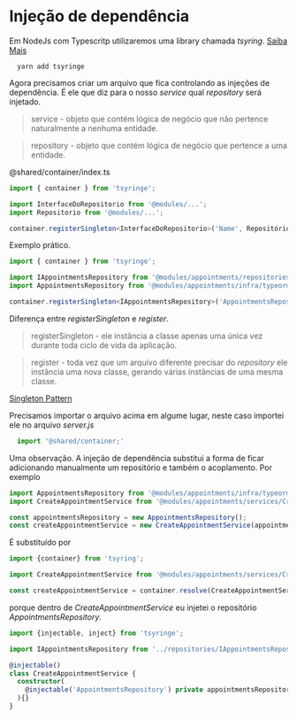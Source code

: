 # Injeção de dependência

Em NodeJs com Typescritp utilizaremos uma library chamada *tsyring*. [Saiba Mais](https://github.com/microsoft/tsyringe)

```shell
  yarn add tsyringe
```

Agora precisamos criar um arquivo que fica controlando as injeções de dependência. É ele que diz para o nosso *service* qual *repository* será injetado.

> service - objeto que contém lógica de negócio que não pertence naturalmente a nenhuma entidade.

> repository - objeto que contém lógica de negócio que pertence a uma entidade.

@shared/container/index.ts
```ts
import { container } from 'tsyringe';

import InterfaceDoRepositorio from '@modules/...';
import Repositorio from '@modules/...';

container.registerSingleton<InterfaceDoRepositorio>('Name', Repositório);
```
Exemplo prático.
```ts
import { container } from 'tsyringe';

import IAppointmentsRepository from '@modules/appointments/repositories/IAppointmentsRepository';
import AppointmentsRepository from '@modules/appointments/infra/typeorm/repositories/AppointmentsRepository';

container.registerSingleton<IAppointmentsRepository>('AppointmentsRepository', AppointmentsRepository);
```
Diferença entre *registerSingleton* e *register*.
> registerSingleton - ele instância a classe apenas uma única vez durante toda ciclo de vida da aplicação.

> register - toda vez que um arquivo diferente precisar do *repository* ele instância uma nova classe, gerando várias instâncias de uma mesma classe.

[Singleton Pattern](https://www.dofactory.com/javascript/design-patterns/singleton)

Precisamos importar o arquivo acima em algume lugar, neste caso importei ele no arquivo *server.js*

```ts
  import '@shared/container;'
```

Uma observação. A injeção de dependência substitui a forma de ficar adicionando manualmente um repositório e também o acoplamento.
Por exemplo
```ts
import AppointmentsRepository from '@modules/appointments/infra/typeorm/repositories/AppointmentsRepository';
import CreateAppointmentService from '@modules/appointments/services/CreateAppointmentService';

const appointmentsRepository = new AppointmentsRepository();
const createAppointmentService = new CreateAppointmentService(appointmentsRepository);
```

É substituído por 
```ts
import {container} from 'tsyring';

import CreateAppointmentService from '@modules/appointments/services/CreateAppointmentService';

const createAppointmentService = container.resolve(CreateAppointmentService);
```

porque dentro de *CreateAppointmentService* eu injetei o repositório *AppointmentsRepository*.

```ts
import {injectable, inject} from 'tsyringe';

import IAppointmentsRepository from '../repositories/IAppointmentsRepository';

@injectable()
class CreateAppointmentService {
  constructor(
    @injectable('AppointmentsRepository') private appointmentsRepository: IAppointmentsRepository,
  ){}
}
```
